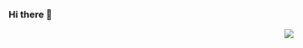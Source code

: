 ### Hi there 👋

<!--
**cy-arctique/cy-arctique** is a ✨ _special_ ✨ repository because its `README.md` (this file) appears on your GitHub profile.

Here are some ideas to get you started:

- 🔭 I’m currently working on ...
- 🌱 I’m currently learning ...
- 👯 I’m looking to collaborate on ...
- 🤔 I’m looking for help with ...
- 💬 Ask me about ...
- 📫 How to reach me: ...
- 😄 Pronouns: ...
- ⚡ Fun fact: ...
-->
<img align="right" src="[https://github-readme-stats.vercel.app/api/top-langs/?username=cy-arctique&layout=compact&count_private=true&show_icons=true](https://github-readme-stats.vercel.app/api?username=cy-arctique&count_private=true&show_icons=true&theme=gruvbox)">
